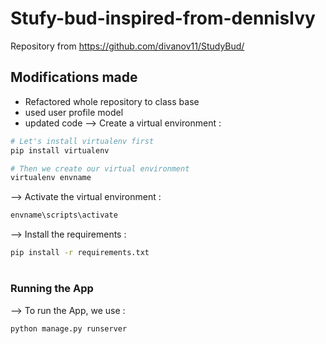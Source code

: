 # Stufy-bud-inspired-from-dennisIvy

Repository from 
https://github.com/divanov11/StudyBud/

## Modifications made
- Refactored whole repository to class base
- used user profile model
- updated code
--> Create a virtual environment :
```bash
# Let's install virtualenv first
pip install virtualenv

# Then we create our virtual environment
virtualenv envname

```

--> Activate the virtual environment :
```bash
envname\scripts\activate

```

--> Install the requirements :
```bash
pip install -r requirements.txt

```

#

### Running the App

--> To run the App, we use :
```bash
python manage.py runserver

```

